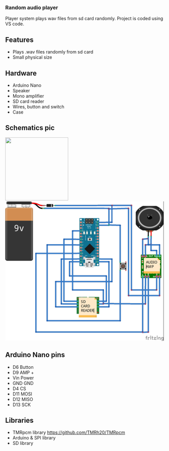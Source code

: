 ### Random audio player

Player system plays wav files from sd card randomly. Project is coded using VS code.

## Features

- Plays .wav files randomly from sd card
- Small physical size

## Hardware

- Arduino Nano
- Speaker
- Mono amplifier
- SD card reader
- Wires, button and switch
- Case

## Schematics pic

<img raw=true src = “RAP_bb.jpg” width = 200 height = 200></img>
![](RAP_bb.jpg)

## Arduino Nano pins

- D6      Button
- D9      AMP +
- Vin     Power
- GND     GND
- D4      CS
- D11     MOSI
- D12     MISO
- D13     SCK

## Libraries

- TMRpcm library https://github.com/TMRh20/TMRpcm
- Arduino & SPI library
- SD library
